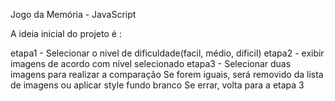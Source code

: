Jogo da Memória - JavaScript

A ideia inicial do projeto é :

etapa1 - Selecionar o nivel de dificuldade(facil, médio, dificil)
etapa2 - exibir imagens de acordo com nível selecionado
etapa3 - Selecionar duas imagens para realizar a comparação
Se forem iguais, será removido da lista de imagens ou aplicar style fundo branco
Se errar, volta para a etapa 3
